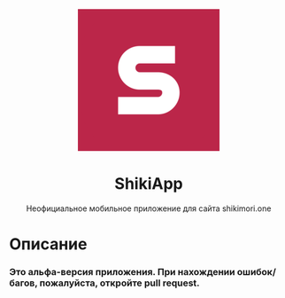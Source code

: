 <div align="center">

<img src="https://github.com/pewaru-333/ShikiApp/blob/a6bfeaf9664f01ef12740ac6d87c1dab0f832c28/app/src/main/ic_launcher-playstore.png" width=256px height=256px/>

# ShikiApp

Неофициальное мобильное приложение для сайта shikimori.one

</div>


# Описание
### Это альфа-версия приложения. При нахождении ошибок/багов, пожалуйста, откройте pull request.
